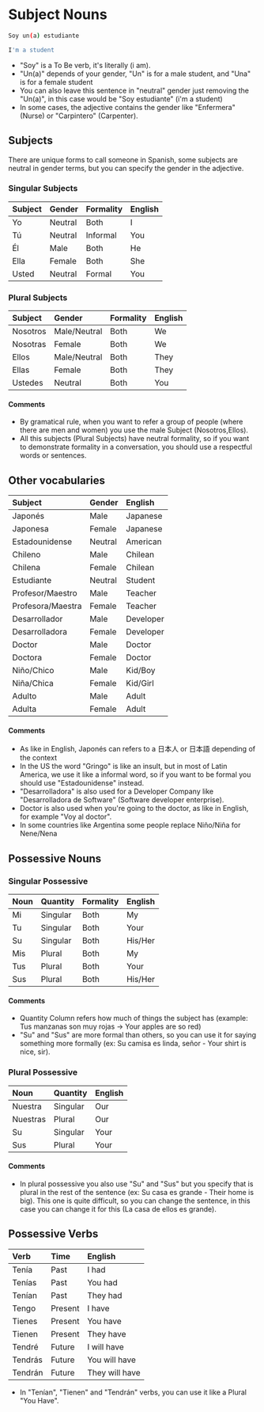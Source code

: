 # Subject Nouns

```bash
Soy un(a) estudiante

I'm a student
```

* "Soy" is a To Be verb, it's literally \(i am\). 
* "Un\(a\)" depends of your gender, "Un" is for a male student, and "Una" is for a female student
* You can also leave this sentence in "neutral" gender just removing  the "Un\(a\)", in this case would be "Soy estudiante" \(i'm a student\)
* In some cases, the adjective contains the gender like "Enfermera" \(Nurse\) or "Carpintero" \(Carpenter\).

## Subjects

There are unique forms to call someone in Spanish, some subjects are neutral in gender terms, but you can specify the gender in the adjective.

### Singular Subjects

| Subject | Gender | Formality | English |
| :--- | :--- | :--- | :--- |
| Yo | Neutral | Both | I |
| Tú | Neutral | Informal | You |
| Él | Male | Both | He |
| Ella | Female | Both | She |
| Usted | Neutral | Formal | You |

### Plural Subjects

| Subject | Gender | Formality | English |
| :--- | :--- | :--- | :--- |
| Nosotros | Male/Neutral | Both | We |
| Nosotras | Female | Both | We |
| Ellos | Male/Neutral | Both | They |
| Ellas | Female | Both | They |
| Ustedes | Neutral | Both | You |

#### Comments

* By gramatical rule, when you want to refer a group of people \(where there are men and women\) you use the male Subject \(Nosotros,Ellos\).
* All this subjects \(Plural Subjects\) have neutral formality, so if you want to demonstrate formality in a conversation, you should use a respectful words or sentences.

## Other vocabularies

| Subject | Gender | English |
| :--- | :--- | :--- |
| Japonés | Male | Japanese |
| Japonesa | Female | Japanese |
| Estadounidense | Neutral | American |
| Chileno | Male | Chilean |
| Chilena | Female | Chilean |
| Estudiante | Neutral | Student |
| Profesor/Maestro | Male | Teacher |
| Profesora/Maestra | Female | Teacher |
| Desarrollador | Male | Developer |
| Desarrolladora | Female | Developer |
| Doctor | Male | Doctor |
| Doctora | Female | Doctor |
| Niño/Chico | Male | Kid/Boy |
| Niña/Chica | Female | Kid/Girl |
| Adulto | Male | Adult |
| Adulta | Female | Adult |

#### Comments

* As like in English, Japonés can refers to a 日本人 or 日本語 depending of the context
* In the US the word "Gringo" is like an insult, but in most of Latin America, we use it like a informal word, so if you want to be formal you should use "Estadounidense" instead.
* "Desarrolladora" is also used for a Developer Company like "Desarrolladora de Software" \(Software developer enterprise\).
* Doctor is also used when you're going to the doctor, as like in English, for example "Voy al doctor".
* In some countries like Argentina some people replace Niño/Niña for Nene/Nena

## Possessive Nouns

### Singular Possessive

| Noun | Quantity | Formality | English |
| :--- | :--- | :--- | :--- |
| Mi | Singular | Both | My |
| Tu | Singular | Both | Your |
| Su | Singular | Both | His/Her |
| Mis | Plural | Both | My |
| Tus | Plural | Both | Your |
| Sus | Plural | Both | His/Her |

#### Comments

* Quantity Column refers how much of things the subject has \(example: Tus manzanas son muy rojas -&gt; Your apples are so red\)
* "Su" and "Sus" are  more formal than others, so you can use it for saying something more formally \(ex: Su camisa es linda, señor - Your shirt is nice, sir\).

### Plural Possessive

| Noun | Quantity | English |
| :--- | :--- | :--- |
| Nuestra | Singular | Our |
| Nuestras | Plural | Our |
| Su | Singular | Your |
| Sus | Plural | Your |

#### Comments

* In plural possessive  you also use "Su" and "Sus" but you specify that is plural in the rest of the sentence \(ex: Su casa es grande - Their home is big\). This one is quite difficult, so you can change the sentence, in this case you can change it for this \(La casa de ellos es grande\).

## Possessive Verbs

| Verb | Time | English |
| :--- | :--- | :--- |
| Tenía | Past | I had |
| Tenías | Past | You had |
| Tenían | Past | They had |
| Tengo | Present | I have |
| Tienes | Present | You have |
| Tienen | Present | They have |
| Tendré | Future | I will have |
| Tendrás | Future | You will have |
| Tendrán | Future | They will have |

* In "Tenían", "Tienen" and "Tendrán" verbs, you can use it like a Plural "You Have". 

